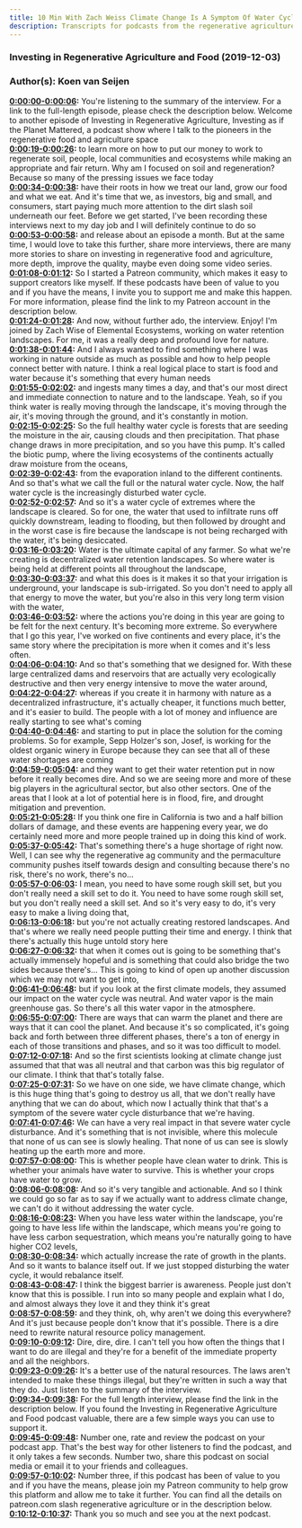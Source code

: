 ```yaml
---
title: 10 Min With Zach Weiss Climate Change Is A Symptom Of Water Cycle Disturbance And We Can Fix It
description: Transcripts for podcasts from the regenerative agriculture space. Search and find episodes and timestamps.
---
```


### Investing in Regenerative Agriculture and Food  (2019-12-03)  
### Author(s): Koen van Seijen  

**[0:00:00-0:00:06](https://investinginregenerativeagriculture.com/2019/02/03/zach-weiss/#t=0:00:00):**  You're listening to the summary of the interview. For a link to the full-length episode, please check the description below.  Welcome to another episode of Investing in Regenerative Agriculture, Investing as if the Planet Mattered,  a podcast show where I talk to the pioneers in the regenerative food and agriculture space  
**[0:00:19-0:00:26](https://investinginregenerativeagriculture.com/2019/02/03/zach-weiss/#t=0:00:19):**  to learn more on how to put our money to work to regenerate soil, people, local communities and ecosystems  while making an appropriate and fair return.  Why am I focused on soil and regeneration? Because so many of the pressing issues we face today  
**[0:00:34-0:00:38](https://investinginregenerativeagriculture.com/2019/02/03/zach-weiss/#t=0:00:34):**  have their roots in how we treat our land, grow our food and what we eat.  And it's time that we, as investors, big and small, and consumers, start paying much more attention to the dirt slash soil underneath our feet.  Before we get started, I've been recording these interviews next to my day job and I will definitely continue to do so  
**[0:00:53-0:00:58](https://investinginregenerativeagriculture.com/2019/02/03/zach-weiss/#t=0:00:53):**  and release about an episode a month. But at the same time, I would love to take this further,  share more interviews, there are many more stories to share on investing in regenerative food and agriculture,  more depth, improve the quality, maybe even doing some video series.  
**[0:01:08-0:01:12](https://investinginregenerativeagriculture.com/2019/02/03/zach-weiss/#t=0:01:08):**  So I started a Patreon community, which makes it easy to support creators like myself.  If these podcasts have been of value to you and if you have the means, I invite you to support me and make this happen.  For more information, please find the link to my Patreon account in the description below.  
**[0:01:24-0:01:28](https://investinginregenerativeagriculture.com/2019/02/03/zach-weiss/#t=0:01:24):**  And now, without further ado, the interview. Enjoy!  I'm joined by Zach Wise of Elemental Ecosystems, working on water retention landscapes.  For me, it was a really deep and profound love for nature.  
**[0:01:38-0:01:44](https://investinginregenerativeagriculture.com/2019/02/03/zach-weiss/#t=0:01:38):**  And I always wanted to find something where I was working in nature outside as much as possible  and how to help people connect better with nature.  I think a real logical place to start is food and water because it's something that every human needs  
**[0:01:55-0:02:02](https://investinginregenerativeagriculture.com/2019/02/03/zach-weiss/#t=0:01:55):**  and ingests many times a day, and that's our most direct and immediate connection to nature and to the landscape.  Yeah, so if you think water is really moving through the landscape, it's moving through the air,  it's moving through the ground, and it's constantly in motion.  
**[0:02:15-0:02:25](https://investinginregenerativeagriculture.com/2019/02/03/zach-weiss/#t=0:02:15):**  So the full healthy water cycle is forests that are seeding the moisture in the air, causing clouds and then precipitation.  That phase change draws in more precipitation, and so you have this pump.  It's called the biotic pump, where the living ecosystems of the continents actually draw moisture from the oceans,  
**[0:02:39-0:02:43](https://investinginregenerativeagriculture.com/2019/02/03/zach-weiss/#t=0:02:39):**  from the evaporation inland to the different continents.  And so that's what we call the full or the natural water cycle.  Now, the half water cycle is the increasingly disturbed water cycle.  
**[0:02:52-0:02:57](https://investinginregenerativeagriculture.com/2019/02/03/zach-weiss/#t=0:02:52):**  And so it's a water cycle of extremes where the landscape is cleared.  So for one, the water that used to infiltrate runs off quickly downstream, leading to flooding,  but then followed by drought and in the worst case is fire because the landscape is not being recharged with the water, it's being desiccated.  
**[0:03:16-0:03:20](https://investinginregenerativeagriculture.com/2019/02/03/zach-weiss/#t=0:03:16):**  Water is the ultimate capital of any farmer.  So what we're creating is decentralized water retention landscapes.  So where water is being held at different points all throughout the landscape,  
**[0:03:30-0:03:37](https://investinginregenerativeagriculture.com/2019/02/03/zach-weiss/#t=0:03:30):**  and what this does is it makes it so that your irrigation is underground, your landscape is sub-irrigated.  So you don't need to apply all that energy to move the water,  but you're also in this very long term vision with the water,  
**[0:03:46-0:03:52](https://investinginregenerativeagriculture.com/2019/02/03/zach-weiss/#t=0:03:46):**  where the actions you're doing in this year are going to be felt for the next century.  It's becoming more extreme. So everywhere that I go this year, I've worked on five continents and every place,  it's the same story where the precipitation is more when it comes and it's less often.  
**[0:04:06-0:04:10](https://investinginregenerativeagriculture.com/2019/02/03/zach-weiss/#t=0:04:06):**  And so that's something that we designed for.  With these large centralized dams and reservoirs that are actually very ecologically destructive  and then very energy intensive to move the water around,  
**[0:04:22-0:04:27](https://investinginregenerativeagriculture.com/2019/02/03/zach-weiss/#t=0:04:22):**  whereas if you create it in harmony with nature as a decentralized infrastructure,  it's actually cheaper, it functions much better, and it's easier to build.  The people with a lot of money and influence are really starting to see what's coming  
**[0:04:40-0:04:46](https://investinginregenerativeagriculture.com/2019/02/03/zach-weiss/#t=0:04:40):**  and starting to put in place the solution for the coming problems.  So for example, Sepp Holzer's son, Josef, is working for the oldest organic winery in Europe  because they can see that all of these water shortages are coming  
**[0:04:59-0:05:04](https://investinginregenerativeagriculture.com/2019/02/03/zach-weiss/#t=0:04:59):**  and they want to get their water retention put in now before it really becomes dire.  And so we are seeing more and more of these big players in the agricultural sector, but also other sectors.  One of the areas that I look at a lot of potential here is in flood, fire, and drought mitigation and prevention.  
**[0:05:21-0:05:28](https://investinginregenerativeagriculture.com/2019/02/03/zach-weiss/#t=0:05:21):**  If you think one fire in California is two and a half billion dollars of damage,  and these events are happening every year,  we do certainly need more and more people trained up in doing this kind of work.  
**[0:05:37-0:05:42](https://investinginregenerativeagriculture.com/2019/02/03/zach-weiss/#t=0:05:37):**  That's something there's a huge shortage of right now.  Well, I can see why the regenerative ag community and the permaculture community pushes itself towards design and consulting  because there's no risk, there's no work, there's no...  
**[0:05:57-0:06:03](https://investinginregenerativeagriculture.com/2019/02/03/zach-weiss/#t=0:05:57):**  I mean, you need to have some rough skill set, but you don't really need a skill set to do it.  You need to have some rough skill set, but you don't really need a skill set.  And so it's very easy to do, it's very easy to make a living doing that,  
**[0:06:13-0:06:18](https://investinginregenerativeagriculture.com/2019/02/03/zach-weiss/#t=0:06:13):**  but you're not actually creating restored landscapes.  And that's where we really need people putting their time and energy.  I think that there's actually this huge untold story here  
**[0:06:27-0:06:32](https://investinginregenerativeagriculture.com/2019/02/03/zach-weiss/#t=0:06:27):**  that when it comes out is going to be something that's actually immensely hopeful  and is something that could also bridge the two sides because there's...  This is going to kind of open up another discussion which we may not want to get into,  
**[0:06:41-0:06:48](https://investinginregenerativeagriculture.com/2019/02/03/zach-weiss/#t=0:06:41):**  but if you look at the first climate models, they assumed our impact on the water cycle was neutral.  And water vapor is the main greenhouse gas.  So there's all this water vapor in the atmosphere.  
**[0:06:55-0:07:00](https://investinginregenerativeagriculture.com/2019/02/03/zach-weiss/#t=0:06:55):**  There are ways that can warm the planet and there are ways that it can cool the planet.  And because it's so complicated, it's going back and forth between three different phases,  there's a ton of energy in each of those transitions and phases, and so it was too difficult to model.  
**[0:07:12-0:07:18](https://investinginregenerativeagriculture.com/2019/02/03/zach-weiss/#t=0:07:12):**  And so the first scientists looking at climate change just assumed that that was all neutral  and that carbon was this big regulator of our climate.  I think that that's totally false.  
**[0:07:25-0:07:31](https://investinginregenerativeagriculture.com/2019/02/03/zach-weiss/#t=0:07:25):**  So we have on one side, we have climate change, which is this huge thing that's going to destroy us all,  that we don't really have anything that we can do about,  which now I actually think that that's a symptom of the severe water cycle disturbance that we're having.  
**[0:07:41-0:07:46](https://investinginregenerativeagriculture.com/2019/02/03/zach-weiss/#t=0:07:41):**  We can have a very real impact in that severe water cycle disturbance.  And it's something that is not invisible, where this molecule that none of us can see is slowly healing.  That none of us can see is slowly heating up the earth more and more.  
**[0:07:57-0:08:00](https://investinginregenerativeagriculture.com/2019/02/03/zach-weiss/#t=0:07:57):**  This is whether people have clean water to drink.  This is whether your animals have water to survive.  This is whether your crops have water to grow.  
**[0:08:06-0:08:08](https://investinginregenerativeagriculture.com/2019/02/03/zach-weiss/#t=0:08:06):**  And so it's very tangible and actionable.  And so I think we could go so far as to say if we actually want to address climate change,  we can't do it without addressing the water cycle.  
**[0:08:16-0:08:23](https://investinginregenerativeagriculture.com/2019/02/03/zach-weiss/#t=0:08:16):**  When you have less water within the landscape, you're going to have less life within the landscape,  which means you're going to have less carbon sequestration,  which means you're naturally going to have higher CO2 levels,  
**[0:08:30-0:08:34](https://investinginregenerativeagriculture.com/2019/02/03/zach-weiss/#t=0:08:30):**  which actually increase the rate of growth in the plants.  And so it wants to balance itself out.  If we just stopped disturbing the water cycle, it would rebalance itself.  
**[0:08:43-0:08:47](https://investinginregenerativeagriculture.com/2019/02/03/zach-weiss/#t=0:08:43):**  I think the biggest barrier is awareness.  People just don't know that this is possible.  I run into so many people and explain what I do, and almost always they love it and they think it's great  
**[0:08:57-0:08:59](https://investinginregenerativeagriculture.com/2019/02/03/zach-weiss/#t=0:08:57):**  and they think, oh, why aren't we doing this everywhere?  And it's just because people don't know that it's possible.  There is a dire need to rewrite natural resource policy management.  
**[0:09:10-0:09:12](https://investinginregenerativeagriculture.com/2019/02/03/zach-weiss/#t=0:09:10):**  Dire, dire, dire.  I can't tell you how often the things that I want to do are illegal  and they're for a benefit of the immediate property and all the neighbors.  
**[0:09:23-0:09:26](https://investinginregenerativeagriculture.com/2019/02/03/zach-weiss/#t=0:09:23):**  It's a better use of the natural resources.  The laws aren't intended to make these things illegal, but they're written in such a way that they do.  Just listen to the summary of the interview.  
**[0:09:34-0:09:38](https://investinginregenerativeagriculture.com/2019/02/03/zach-weiss/#t=0:09:34):**  For the full length interview, please find the link in the description below.  If you found the Investing in Regenerative Agriculture and Food podcast valuable,  there are a few simple ways you can use to support it.  
**[0:09:45-0:09:48](https://investinginregenerativeagriculture.com/2019/02/03/zach-weiss/#t=0:09:45):**  Number one, rate and review the podcast on your podcast app.  That's the best way for other listeners to find the podcast, and it only takes a few seconds.  Number two, share this podcast on social media or email it to your friends and colleagues.  
**[0:09:57-0:10:02](https://investinginregenerativeagriculture.com/2019/02/03/zach-weiss/#t=0:09:57):**  Number three, if this podcast has been of value to you and if you have the means,  please join my Patreon community to help grow this platform and allow me to take it further.  You can find all the details on patreon.com slash regenerative agriculture or in the description below.  
**[0:10:12-0:10:37](https://investinginregenerativeagriculture.com/2019/02/03/zach-weiss/#t=0:10:12):**  Thank you so much and see you at the next podcast.  